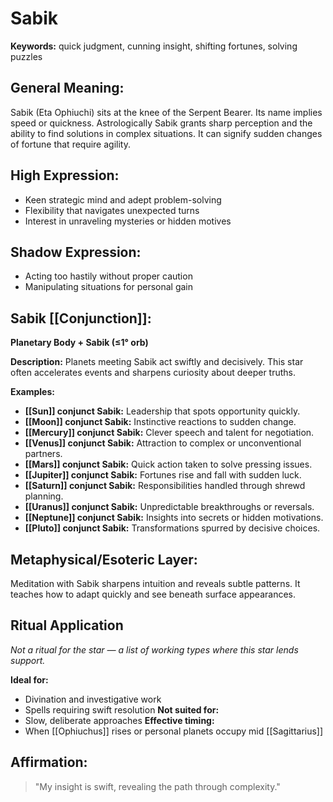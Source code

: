 # Sabik


**Keywords:** quick judgment, cunning insight, shifting fortunes, solving puzzles

## General Meaning:
Sabik (Eta Ophiuchi) sits at the knee of the Serpent Bearer. Its name implies speed or quickness. Astrologically Sabik grants sharp perception and the ability to find solutions in complex situations. It can signify sudden changes of fortune that require agility.

## High Expression:
- Keen strategic mind and adept problem-solving
- Flexibility that navigates unexpected turns
- Interest in unraveling mysteries or hidden motives

## Shadow Expression:
- Acting too hastily without proper caution
- Manipulating situations for personal gain

## Sabik [[Conjunction]]:

**Planetary Body + Sabik (≤1° orb)**

**Description:**
Planets meeting Sabik act swiftly and decisively. This star often accelerates events and sharpens curiosity about deeper truths.

**Examples:**
- **[[Sun]] conjunct Sabik:** Leadership that spots opportunity quickly.
- **[[Moon]] conjunct Sabik:** Instinctive reactions to sudden change.
- **[[Mercury]] conjunct Sabik:** Clever speech and talent for negotiation.
- **[[Venus]] conjunct Sabik:** Attraction to complex or unconventional partners.
- **[[Mars]] conjunct Sabik:** Quick action taken to solve pressing issues.
- **[[Jupiter]] conjunct Sabik:** Fortunes rise and fall with sudden luck.
- **[[Saturn]] conjunct Sabik:** Responsibilities handled through shrewd planning.
- **[[Uranus]] conjunct Sabik:** Unpredictable breakthroughs or reversals.
- **[[Neptune]] conjunct Sabik:** Insights into secrets or hidden motivations.
- **[[Pluto]] conjunct Sabik:** Transformations spurred by decisive choices.

## Metaphysical/Esoteric Layer:
Meditation with Sabik sharpens intuition and reveals subtle patterns. It teaches how to adapt quickly and see beneath surface appearances.

## Ritual Application
*Not a ritual for the star — a list of working types where this star lends support.*

**Ideal for:**
- Divination and investigative work
- Spells requiring swift resolution
**Not suited for:**
- Slow, deliberate approaches
**Effective timing:**
- When [[Ophiuchus]] rises or personal planets occupy mid [[Sagittarius]]

## Affirmation:

> "My insight is swift, revealing the path through complexity."

